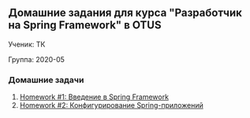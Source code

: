 ## Домашние задания для курса "Разработчик на Spring Framework" в OTUS
Ученик: ТК

Группа: 2020-05

### Домашние задачи
1. [Homework #1: Введение в Spring Framework](hw01-intro)
1. [Homework #2: Конфигурирование Spring-приложений](hw02-annotation-based)
